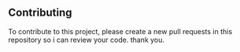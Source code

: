 ## Contributing
To contribute to this project, please create a new pull requests in this repository so i can review your code. thank you.